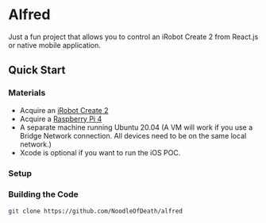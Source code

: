 # Alfred

Just a fun project that allows you to control an iRobot Create 2 from React.js or native mobile application.

## Quick Start

### Materials

* Acquire an [iRobot Create 2](https://store.irobot.com/default/create-programmable-programmable-robot-irobot-create-2/RC65099.html)
* Acquire a [Raspberry Pi 4](https://www.amazon.com/gp/product/B07TC2BK1X/ref=ppx_yo_dt_b_asin_title_o09_s00?ie=UTF8&psc=1)
* A separate machine running Ubuntu 20.04 (A VM will work if you use a Bridge Network connection. All devices need to be on the same local network.)
* Xcode is optional if you want to run the iOS POC.

### Setup

### Building the Code

```bash
git clone https://github.com/NoodleOfDeath/alfred
```
